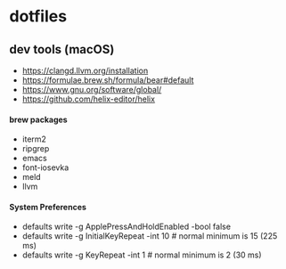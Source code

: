 # dotfiles
## dev tools (macOS)
- https://clangd.llvm.org/installation
- https://formulae.brew.sh/formula/bear#default
- https://www.gnu.org/software/global/
- https://github.com/helix-editor/helix

#### brew packages
- iterm2
- ripgrep
- emacs
- font-iosevka
- meld
- llvm

#### System Preferences
- defaults write -g ApplePressAndHoldEnabled -bool false
- defaults write -g InitialKeyRepeat -int 10 # normal minimum is 15 (225 ms)
- defaults write -g KeyRepeat -int 1 # normal minimum is 2 (30 ms)
